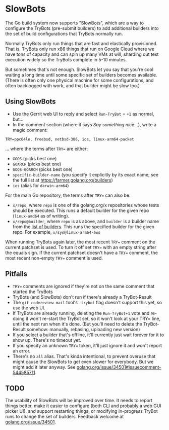 # SlowBots

The Go build system now supports "SlowBots", which are a way to configure the TryBots (pre-submit builders) to add additional builders into the set of build configurations that TryBots normally run.

Normally TryBots only run things that are fast and elastically provisioned. That is, TryBots only run x86 things that run on Google Cloud where we have tons of capacity and can spin up many VMs at will, sharding out test execution widely so the TryBots complete in 5-10 minutes.

But sometimes that's not enough. SlowBots let you say that you're cool waiting a long time until some specific set of builders becomes available. (There is often only one physical machine for some configurations, and often backlogged with work, and that builder might be slow too.)

## Using SlowBots

* Use the Gerrit web UI to reply and select `Run-TryBot` = `+1` as normal, but...
* In the comment section (where it says _Say something nice..._), write a magic comment:

```
TRY=ppc64le, freebsd, netbsd-386, ios, linux-arm64-packet
```

... where the terms after `TRY=` are either:

* `GOOS` (picks best one)
* `GOARCH` (picks best one)
* `GOOS-GOARCH` (picks best one)
* `specific-builder-name` (you specify it explicitly by its exact name; see the full list at https://farmer.golang.org/builders)
* `ios` (alias for `darwin-arm64`)

For the main Go repository, the terms after `TRY=` can also be:

* `x/repo`, where `repo` is one of the golang.org/x repositories whose tests should be executed. This runs a default builder for the given repo (`linux-amd64` as of writing).
* `x/repo@builder`, where `repo` is as above, and `builder` is a builder name from the [list of builders](https://farmer.golang.org/builders). This runs the specified builder for the given repo. For example, `x/sys@linux-arm64-aws`

When running TryBots again later, the most recent `TRY=` comment on the current patchset is used. To turn it off set `TRY=` with an empty string after the equals sign. If the current patchset doesn't have a `TRY=` comment, the most recent non-empty `TRY=` comment is used.

## Pitfalls

* `TRY=` comments are ignored if they're not on the same comment that started the TryBots
* TryBots (and SlowBots) don't run if there's already a TryBot-Result
* The `git-codereview mail` tool's `-trybot` flag doesn't support this yet, so use the web UI.
* If TryBots are already running, deleting the `Run-TryBot+1` vote and re-doing it won't re-start the TryBot set, so it won't look at your TRY= line, until the next run when it's done. (But you'll need to delete the TryBot-Result somehow: manually, rebasing, uploading new version)
* If you select a builder that's offline, it'll currently just wait forever for it to show up. There's no timeout yet.
* If you specify an unknown `TRY=` token, it'll just ignore it and won't report an error.
* There's no `all` alias. That's kinda intentional, to prevent overuse that might cause the SlowBots to get even slower for everybody. But we might add it later anyway. See [golang.org/issue/34501#issuecomment-544585711](https://golang.org/issue/34501#issuecomment-544585711).

## TODO

The usability of SlowBots will be improved over time. It needs to report things better, make it easier to configure (both CLI and probably a web GUI picker UI), and support restarting things, or modifying in-progress TryBot runs to change the set of builders. Feedback welcome at [golang.org/issue/34501](https://golang.org/issue/34501).